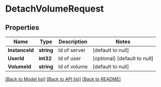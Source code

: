 # DetachVolumeRequest

## Properties
Name | Type | Description | Notes
------------ | ------------- | ------------- | -------------
**InstanceId** | **string** | Id of server | [default to null]
**UserId** | **int32** | Id of user | [optional] [default to null]
**VolumeId** | **string** | Id of volume | [default to null]

[[Back to Model list]](../README.md#documentation-for-models) [[Back to API list]](../README.md#documentation-for-api-endpoints) [[Back to README]](../README.md)



